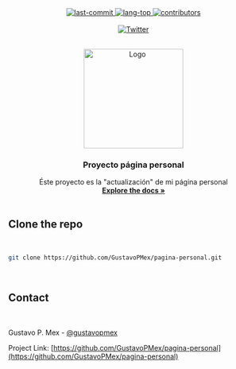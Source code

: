 
<div align="center">
	<a href="#changelog">
		<img src="https://img.shields.io/github/last-commit/gustavopmex/pagina-personal?style=for-the-badge" alt="last-commit">
	</a>
	<a href="#changelog">
		<img src="https://img.shields.io/github/languages/top/gustavopmex/pagina-personal?style=for-the-badge" alt="lang-top">
	</a>
	<a href="#changelog">
		<img src="https://img.shields.io/github/contributors/gustavopmex/pagina-personal?style=for-the-badge" alt="contributors">
	</a>
</div>
<br/>
<div align="center">
	<a href="https://twitter.com/intent/follow?screen_name=gustavopmex">
		<img src="https://img.shields.io/twitter/follow/gustavopmex?style=social" alt="Twitter">
	</a>
</div>

<!-- PROJECT LOGO -->
<br />
<p align="center">
  <a href="https://github.com/GustavoPMex/pagina-personal">
    <img src="https://i.imgur.com/b67v87R.png" alt="Logo" width="200" height="200">
  </a>

  <h3 align="center">Proyecto página personal</h3>

  <p align="center">
    Éste proyecto es la "actualización" de mi página personal
    <br />
    <a href="#"><strong>Explore the docs »</strong></a>
    <br />
    <br />
  </p>
</p>



<!-- GETTING STARTED -->
## Clone the repo
<br/>

```sh
git clone https://github.com/GustavoPMex/pagina-personal.git
```
<br/>

<!-- CONTACT -->

## Contact
<br/>
    
Gustavo P. Mex - [@gustavopmex](https://twitter.com/gustavopmex)

Project Link: [https://github.com/GustavoPMex/pagina-personal](https://github.com/GustavoPMex/pagina-personal)
